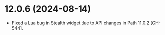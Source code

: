 # 12.0.6 (2024-08-14)

* Fixed a Lua bug in Stealth widget due to API changes in Path 11.0.2 [GH-544].